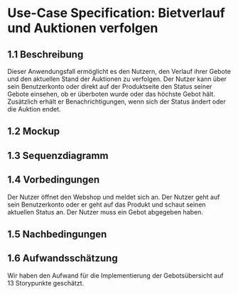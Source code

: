 # Use-Case Specification: Bietverlauf und Auktionen verfolgen
## 1.1 Beschreibung
Dieser Anwendungsfall ermöglicht es den Nutzern, den Verlauf ihrer Gebote und den aktuellen Stand der Auktionen zu verfolgen. Der Nutzer kann über sein Benutzerkonto oder direkt auf der Produktseite den Status seiner Gebote einsehen, ob er überboten wurde oder das höchste Gebot hält. Zusätzlich erhält er Benachrichtigungen, wenn sich der Status ändert oder die Auktion endet.
## 1.2 Mockup
## 1.3 Sequenzdiagramm
## 1.4 Vorbedingungen
Der Nutzer öffnet den Webshop und meldet sich an. Der Nutzer geht auf sein Benutzerkonto oder er geht auf das Produkt und schaut seinen aktuellen Status an. Der Nutzer muss ein Gebot abgegeben haben. 
## 1.5 Nachbedingungen
## 1.6 Aufwandsschätzung
Wir haben den Aufwand für die Implementierung der Gebotsübersicht auf 13 Storypunkte geschätzt.
